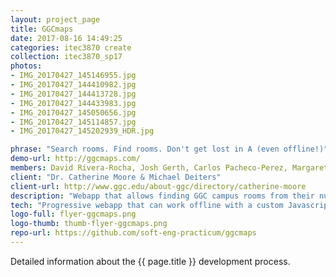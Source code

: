 ```yaml
---
layout: project_page
title: GGCmaps
date: 2017-08-16 14:49:25
categories: itec3870 create
collection: itec3870_sp17
photos:
- IMG_20170427_145146955.jpg
- IMG_20170427_144410982.jpg
- IMG_20170427_144413728.jpg
- IMG_20170427_144433983.jpg
- IMG_20170427_145050656.jpg
- IMG_20170427_145114857.jpg
- IMG_20170427_145202939_HDR.jpg

phrase: "Search rooms. Find rooms. Don't get lost in A (even offline!)"
demo-url: http://ggcmaps.com/
members: David Rivera-Rocha, Josh Gerth, Carlos Pacheco-Perez, Margaret "Maggie" Muse
client: "Dr. Catherine Moore & Michael Deiters"
client-url: http://www.ggc.edu/about-ggc/directory/catherine-moore
description: "Webapp that allows finding GGC campus rooms from their numbers (second semester)."
tech: "Progressive webapp that can work offline with a custom Javascript front-end. It requires no back-end to function. It can save itself as a desktop shortcut on mobile platforms."
logo-full: flyer-ggcmaps.png
logo-thumb: thumb-flyer-ggcmaps.png
repo-url: https://github.com/soft-eng-practicum/ggcmaps
---
```


Detailed information about the {{ page.title }} development process.

<!-- lightgallery -->
<script src="https://code.jquery.com/jquery-2.2.4.min.js"></script>
<script src="https://cdn.jsdelivr.net/lightgallery/1.3.7/js/lightgallery.min.js">
</script>
<script src="https://cdn.jsdelivr.net/g/lg-zoom"></script>

<script type="text/javascript">

    $(document).ready(function() {

        $("body").lightGallery({

            zoom: true,
            selector: 'a#lightgallery',
            selectWithin: 'body'

        });

    });

</script>

[ggc]: http://www.ggc.edu
[gunay-ggc]: http://www.ggc.edu/about-ggc/directory/cengiz-gunay
